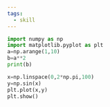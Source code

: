 ```yaml
---
tags:
  - skill
---
```



```python
import numpy as np
import matplotlib.pyplot as plt
a=np.arange(1,10)
b=a**2
print(b)
```

```python
x=np.linspace(0,2*np.pi,100)
y=np.sin(x)
plt.plot(x,y)
plt.show()
```










